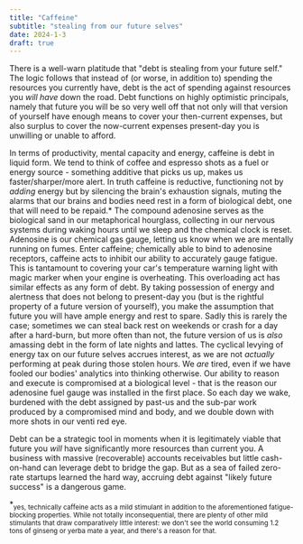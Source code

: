 ```yaml
---
title: "Caffeine"
subtitle: "stealing from our future selves"
date: 2024-1-3
draft: true
---
```

There is a well-warn platitude that "debt is stealing from your future self." The logic follows that instead of (or worse, in addition to) spending the resources you currently have, debt is the act of spending against resources you _will have_ down the road. Debt functions on highly optimistic principals, namely that future you will be so very well off that not only will that version of yourself have enough means to cover your then-current expenses, but also surplus to cover the now-current expenses present-day you is unwilling or unable to afford. 

In terms of productivity, mental capacity and energy, caffeine is debt in liquid form.    We tend to think of coffee and espresso shots as a fuel or energy source - something additive that picks us up, makes us faster/sharper/more alert. In truth caffeine is reductive, functioning not by _adding_ energy but by silencing the brain's exhaustion signals, muting the alarms that our brains and bodies need rest in a form of biological debt, one that will need to be repaid.* 
The compound adenosine serves as the biological sand in our metaphorical hourglass, collecting in our nervous systems during waking hours until we sleep and the chemical clock is reset. Adenosine is our chemical gas gauge, letting us know when we are mentally running on fumes. Enter caffeine; chemically able to bind to adenosine receptors, caffeine acts to inhibit our ability to accurately gauge fatigue. This is tantamount to covering your car's temperature warning light with magic marker when your engine is overheating.
This overloading act has similar effects as any form of debt. By taking possession of energy and alertness that does not belong to present-day you (but is the rightful property of a future version of yourself), you make the assumption that future you will have ample energy and rest to spare. Sadly this is rarely the case; sometimes we can steal back rest on weekends or crash for a day after a hard-burn, but more  often than not, the future version of us is _also_ amassing debt in the form of late nights and lattes. 
The cyclical levying of energy tax on our future selves accrues interest, as we are not _actually_ performing at peak during those stolen hours. We _are_ tired, even if we have fooled our bodies' analytics into thinking otherwise. Our ability to reason and execute is compromised at a biological level - that is the reason our adenosine fuel gauge was installed in the first place. So each day we wake, burdened with the debt assigned by past-us and the sub-par work produced by a compromised mind and body, and we double down with more shots in our venti red eye.

Debt can be a strategic tool in moments when it is legitimately viable that future you _will_ have significantly more resources than current you. A business with massive (recoverable) accounts receivables but little cash-on-hand can leverage debt to bridge the gap. But as a sea of failed zero-rate startups learned the hard way, accruing debt against "likely future success" is a dangerous game. 



*<sub>yes, technically caffeine acts as a mild stimulant in addition to the aforementioned fatigue-blocking properties. While not totally inconsequential, there are plenty of other mild stimulants that draw comparatively little interest: we don't see the world consuming 1.2 tons of ginseng or yerba mate a year, and there's a reason for that.</sub>
<!--stackedit_data:
eyJoaXN0b3J5IjpbLTE5MTYxODY2NjUsNzUzMjg0ODMxLC0yOD
QwODI3MzksLTEyMjIxMjk4NywxMjc4NjE3MzgyLDIwOTgzMTcw
NTcsLTIwMzM1MTAyMCwtMTYxNDAzOTI5NywtMzYxNjM1MDUxLC
0zNTEyOTMzNTBdfQ==
-->